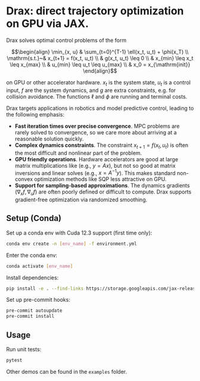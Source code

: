 # Drax: direct trajectory optimization on GPU via JAX.

Drax solves optimal control problems of the form
```math
\begin{align}
\min_{x, u} & \sum_{t=0}^{T-1} \ell(x_t, u_t) + \phi(x_T) \\
\mathrm{s.t.}~& x_{t+1} = f(x_t, u_t) \\
              & g(x_t, u_t) \leq 0 \\
              & x_{min} \leq x_t \leq x_{max} \\
              & u_{min} \leq u_t \leq u_{max} \\
              & x_0 = x_{\mathrm{init}}
\end{align}
```
on GPU or other accelerator hardware. $x_t$ is the system state, $u_t$ is a
control input, $f$ are the system dynamics, and $g$ are extra constraints, e.g.
for collision avoidance. The functions $\ell$ and $\phi$ are running and
terminal costs.

Drax targets applications in robotics and model predictive control, leading to 
the following emphasis:

- **Fast iteration times over precise convergence**. MPC problems are rarely solved
  to convergence, so we care more about arriving at a reasonable solution quickly.
- **Complex dynamics constraints**. The constraint $x_{t+1} = f(x_t, u_t)$
  is often the most difficult and nonlinear part of the problem.
- **GPU friendly operations**. Hardware accelerators are good at large matrix 
  multiplications like (e.g., $y = Ax$), but not so good at matrix inversions
  and linear solves (e.g., $x = A^{-1}y$). This makes standard non-convex 
  optimization methods like SQP less attractive on GPU.
- **Support for sampling-based approximations**. The dynamics gradients 
  ($\nabla_x f, \nabla_u f$) are often poorly defined or difficult to compute.
  Drax supports gradient-free optimization via randomized smoothing.

## Setup (Conda)

Set up a conda env with Cuda 12.3 support (first time only):

```bash
conda env create -n [env_name] -f environment.yml
```

Enter the conda env:

```bash
conda activate [env_name]
```

Install dependencies:

```bash
pip install -e . --find-links https://storage.googleapis.com/jax-releases/jax_cuda_releases.html
```

Set up pre-commit hooks:

```bash
pre-commit autoupdate
pre-commit install
```

## Usage

Run unit tests:

```bash
pytest
```

Other demos can be found in the `examples` folder.
